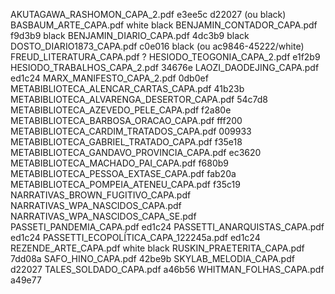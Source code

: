 AKUTAGAWA_RASHOMON_CAPA_2.pdf 						e3ee5c 	d22027 (ou black)
BASBAUM_ARTE_CAPA.pdf 								white	black
BENJAMIN_CONTADOR_CAPA.pdf							f9d3b9  black
BENJAMIN_DIARIO_CAPA.pdf  							4dc3b9 	black
DOSTO_DIARIO1873_CAPA.pdf 							c0e016  black  (ou ac9846-45222/white)
FREUD_LITERATURA_CAPA.pdf							?
HESIODO_TEOGONIA_CAPA_2.pdf							e1f2b9
HESIODO_TRABALHOS_CAPA_2.pdf						34676e
LAOZI_DAODEJING_CAPA.pdf 							ed1c24
MARX_MANIFESTO_CAPA_2.pdf 							0db0ef
METABIBLIOTECA_ALENCAR_CARTAS_CAPA.pdf 				41b23b
METABIBLIOTECA_ALVARENGA_DESERTOR_CAPA.pdf 			54c7d8
METABIBLIOTECA_AZEVEDO_PELE_CAPA.pdf 				f2a80e
METABIBLIOTECA_BARBOSA_ORACAO_CAPA.pdf 				fff200
METABIBLIOTECA_CARDIM_TRATADOS_CAPA.pdf				009933
METABIBLIOTECA_GABRIEL_TRATADO_CAPA.pdf 			f35e18
METABIBLIOTECA_GANDAVO_PROVINCIA_CAPA.pdf 			ec3620
METABIBLIOTECA_MACHADO_PAI_CAPA.pdf					f680b9
METABIBLIOTECA_PESSOA_EXTASE_CAPA.pdf  				fab20a
METABIBLIOTECA_POMPEIA_ATENEU_CAPA.pdf				f35c19		
NARRATIVAS_BROWN_FUGITIVO_CAPA.pdf
NARRATIVAS_WPA_NASCIDOS_CAPA.pdf	
NARRATIVAS_WPA_NASCIDOS_CAPA_SE.pdf	
PASSETI_PANDEMIA_CAPA.pdf  							ed1c24
PASSETTI_ANARQUISTAS_CAPA.pdf                       ed1c24
PASSETTI_ECOPOLÍTICA_CAPA_122245a.pdf 				ed1c24
REZENDE_ARTE_CAPA.pdf  								white	black
RUSKIN_PRAETERITA_CAPA.pdf 							7dd08a
SAFO_HINO_CAPA.pdf									42be9b
SKYLAB_MELODIA_CAPA.pdf 							d22027
TALES_SOLDADO_CAPA.pdf 								a46b56
WHITMAN_FOLHAS_CAPA.pdf   							a49e77
